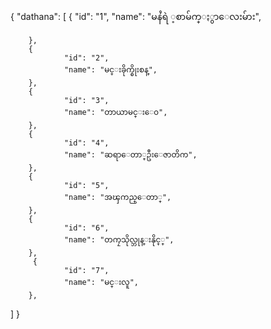 {
    "dathana": [
        {
                "id": "1",
                "name": "မနႆရဲ ့စာမ်က္ႏွာေလးမ်ား",
                
        },
        {
                "id": "2",
                "name": "မင္းခိုက္စိုးစန္",
        },
        {
                "id": "3",
                "name": "တာယာမင္းေ၀",
        },
        {
                "id": "4",
                "name": "ဆရာေတာ္ဦးေဇာတိက",
        },
        {
                "id": "5",
                "name": "အၾကည္ေတာ္",
        },
        {
                "id": "6",
                "name": "တကၠသိုလ္ဘုန္းနိုင္္",
        },
         {
                "id": "7",
                "name": "မင္းလူ",
        },
        
    
  ]
}
